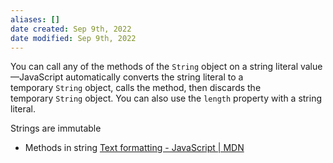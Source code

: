 ```yaml
---
aliases: []
date created: Sep 9th, 2022
date modified: Sep 9th, 2022
---
```

You can call any of the methods of the `String` object on a string literal value—JavaScript automatically converts the string literal to a temporary `String` object, calls the method, then discards the temporary `String` object. You can also use the `length` property with a string literal.

Strings are immutable

- Methods in string
[Text formatting - JavaScript | MDN](https://developer.mozilla.org/en-US/docs/Web/JavaScript/Guide/Text_formatting#string_objects)
